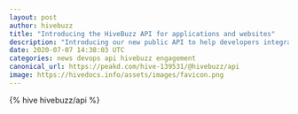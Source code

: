```yaml
---
layout: post
author: hivebuzz
title: "Introducing the HiveBuzz API for applications and websites"
description: "Introducing our new public API to help developers integrate HiveBuzz badges into their apps and websites"
date: 2020-07-07 14:38:03 UTC
categories: news devops api hivebuzz engagement
canonical_url: https://peakd.com/hive-139531/@hivebuzz/api
image: https://hivedocs.info/assets/images/favicon.png
---
```

{% hive hivebuzz/api %}
